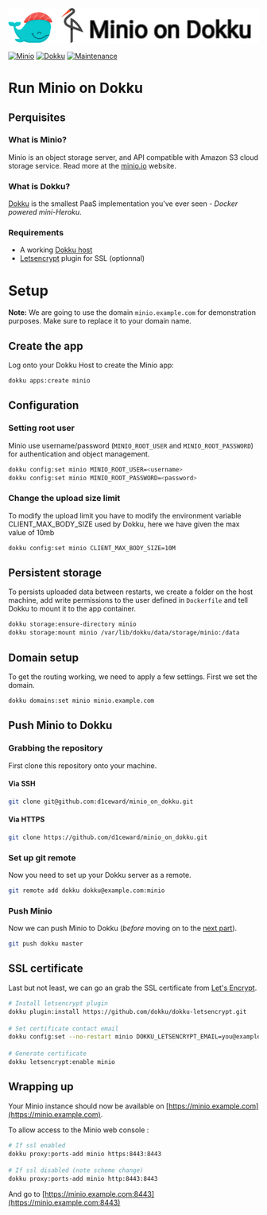![](.github/images/repo_header.png)

[![Minio](https://img.shields.io/badge/Minio-25/09/2022-blue.svg)](https://github.com/minio/minio/releases/tag/RELEASE.2022-09-25T15-44-53Z)
[![Dokku](https://img.shields.io/badge/Dokku-Repo-blue.svg)](https://github.com/dokku/dokku)
[![Maintenance](https://img.shields.io/badge/Maintained%3F-yes-green.svg)](https://github.com/d1ceward/minio_on_dokku/graphs/commit-activity)
# Run Minio on Dokku

## Perquisites

### What is Minio?

Minio is an object storage server, and API compatible with Amazon S3 cloud storage service. Read more at the
[minio.io](https://www.minio.io/) website.

### What is Dokku?

[Dokku](http://dokku.viewdocs.io/dokku/) is the smallest PaaS implementation you've ever seen - _Docker
powered mini-Heroku_.

### Requirements
* A working [Dokku host](http://dokku.viewdocs.io/dokku/getting-started/installation/)
* [Letsencrypt](https://github.com/dokku/dokku-letsencrypt) plugin for SSL (optionnal)

# Setup

**Note:** We are going to use the domain `minio.example.com` for demonstration purposes. Make sure to replace
it to your domain name.

## Create the app
Log onto your Dokku Host to create the Minio app:

```bash
dokku apps:create minio
```

## Configuration

### Setting root user

Minio use username/password (`MINIO_ROOT_USER` and `MINIO_ROOT_PASSWORD`) for authentication and object management.

```bash
dokku config:set minio MINIO_ROOT_USER=<username>
dokku config:set minio MINIO_ROOT_PASSWORD=<password>
```

### Change the upload size limit

To modify the upload limit you have to modify the environment variable CLIENT_MAX_BODY_SIZE used by Dokku, here we have given the max value of 10mb
```bash
dokku config:set minio CLIENT_MAX_BODY_SIZE=10M
```

## Persistent storage

To persists uploaded data between restarts, we create a folder on the host machine, add write permissions to
the user defined in `Dockerfile` and tell Dokku to mount it to the app container.

```bash
dokku storage:ensure-directory minio
dokku storage:mount minio /var/lib/dokku/data/storage/minio:/data
```

## Domain setup

To get the routing working, we need to apply a few settings. First we set the domain.

```bash
dokku domains:set minio minio.example.com
```

## Push Minio to Dokku

### Grabbing the repository

First clone this repository onto your machine.

#### Via SSH

```bash
git clone git@github.com:d1ceward/minio_on_dokku.git
```

#### Via HTTPS

```bash
git clone https://github.com/d1ceward/minio_on_dokku.git
```

### Set up git remote

Now you need to set up your Dokku server as a remote.

```bash
git remote add dokku dokku@example.com:minio
```

### Push Minio

Now we can push Minio to Dokku (_before_ moving on to the [next part](#domain-and-ssl-certificate)).

```bash
git push dokku master
```

## SSL certificate

Last but not least, we can go an grab the SSL certificate from [Let's Encrypt](https://letsencrypt.org/).

```bash
# Install letsencrypt plugin
dokku plugin:install https://github.com/dokku/dokku-letsencrypt.git

# Set certificate contact email
dokku config:set --no-restart minio DOKKU_LETSENCRYPT_EMAIL=you@example.com

# Generate certificate
dokku letsencrypt:enable minio
```

## Wrapping up

Your Minio instance should now be available on [https://minio.example.com](https://minio.example.com).

To allow access to the Minio web console :
```bash
# If ssl enabled
dokku proxy:ports-add minio https:8443:8443

# If ssl disabled (note scheme change)
dokku proxy:ports-add minio http:8443:8443
```

And go to [https://minio.example.com:8443](https://minio.example.com:8443)
